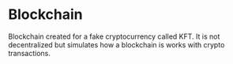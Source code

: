 # Blockchain
Blockchain created for a fake cryptocurrency called KFT. It is not decentralized but simulates how a blockchain is works with crypto transactions.
